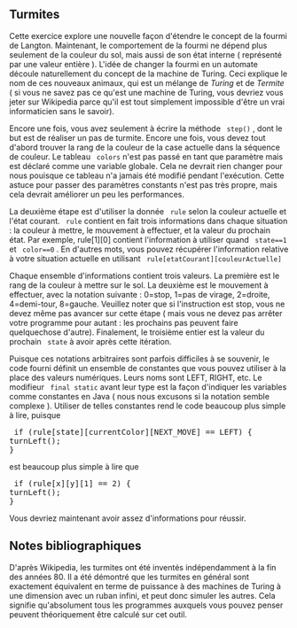 
## Turmites ##

Cette exercice explore une nouvelle façon d'étendre le concept de la fourmi
de Langton. Maintenant, le comportement de la fourmi ne dépend plus
seulement de la couleur du sol, mais aussi de son état interne ( représenté
par une valeur entière ). L'idée de changer la fourmi en un automate découle
naturellement du concept de la machine de Turing. Ceci explique le nom de
ces nouveaux animaux, qui est un mélange de *Turing* et de *Termite* ( si vous ne savez pas ce qu'est une machine de Turing, vous
devriez vous jeter sur Wikipedia parce qu'il est tout simplement impossible
d'être un vrai informaticien sans le savoir).

Encore une fois, vous avez seulement à écrire la méthode ` step()` , dont le but est de réaliser un pas de turmite.
Encore une fois, vous devez tout d'abord trouver la rang de la couleur de la
case actuelle dans la séquence de couleur.
Le tableau ` colors` n'est pas passé en tant que paramètre mais
est déclaré comme une variable globale. Cela ne devrait rien changer pour
nous pouisque ce tableau n'a jamais été modifié pendant l'exécution. Cette
astuce pour passer des paramètres constants n'est pas très propre, mais cela
devrait améliorer un peu les performances.

La deuxième étape est d'utiliser la donnée ` rule` selon la
couleur actuelle et l'état courant. ` rule` contient en fait trois informations dans chaque situation
: la couleur à mettre, le mouvement à effectuer, et la valeur du prochain
état. Par exemple, rule[1][0] contient l'information à utiliser quand ` state==1` et ` color==0` . En d'autres mots, vous
pouvez récupérer l'information relative à votre situation actuelle en
utilisant ` rule[etatCourant][couleurActuelle]`

Chaque ensemble d'informations contient trois valeurs.
La première est le rang de la couleur à mettre sur le sol.
La deuxième est le mouvement à effectuer, avec la notation suivante :
0=stop, 1=pas de virage, 2=droite, 4=demi-tour, 8=gauche. Veuillez noter que
si l'instruction est stop, vous ne devez même pas avancer sur cette étape (
mais vous ne devez pas arrêter votre programme pour autant : les prochains
pas peuvent faire quelquechose d'autre). Finalement, le troisième entier est
la valeur du prochain ` state` à avoir après cette itération.

Puisque ces notations arbitraires sont parfois difficiles à se souvenir, le
code fourni définit un ensemble de constantes que vous pouvez utiliser à la
place des valeurs numériques. Leurs noms sont LEFT, RIGHT, etc.
Le modifieur ` final static` avant leur type est la façon
d'indiquer les variables comme constantes en Java ( nous nous excusons si la
notation semble complexe ).
Utiliser de telles constantes rend le code beaucoup plus simple à lire,
puisque 
<pre> if (rule[state][currentColor][NEXT_MOVE] == LEFT) {
turnLeft();
}</pre>
est beaucoup plus simple à lire que 
<pre> if (rule[x][y][1] == 2) {
turnLeft();
}</pre>

Vous devriez maintenant avoir assez d'informations pour réussir.


## Notes bibliographiques ##

D'après Wikipedia, les turmites ont été inventés indépendamment à la fin des
années 80. Il a été démontré que les turmites en général sont exactement
équivalent en terme de puissance à des machines de Turing à une dimension
avec un ruban infini, et peut donc simuler les autres. Cela signifie
qu'absolument tous les programmes auxquels vous pouvez penser peuvent
théoriquement être calculé sur cet outil.

